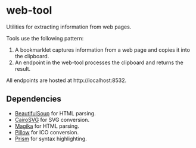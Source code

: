 # web-tool
Utilities for extracting information from web pages.

Tools use the following pattern:

1. A bookmarklet captures information from a web page and copies it into the clipboard.
2. An endpoint in the web-tool processes the clipboard and returns the result.

All endpoints are hosted at http://localhost:8532.

## Dependencies

- [BeautifulSoup](https://www.crummy.com/software/BeautifulSoup/) for HTML parsing.
- [CairoSVG](https://cairosvg.org/) for SVG conversion.
- [Magika](https://google.github.io/magika/) for HTML parsing.
- [Pillow](https://pillow.readthedocs.io/en/stable/) for ICO conversion.
- [Prism](https://prismjs.com/index.html) for syntax highlighting.